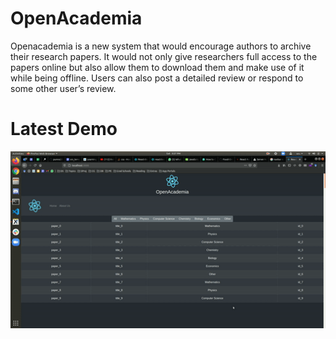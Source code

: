 # OpenAcademia
Openacademia is a new system that would encourage authors to archive their research papers. It would not only give researchers full access to the papers online but also allow them to download them and make use of it while being offline. Users can also post a detailed review or respond to some other user’s review.

# Latest Demo
![DEMO_GIF](media/openacademia.gif)
